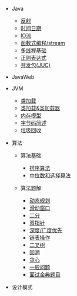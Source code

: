 
* Java

  * [反射](./docs/notes/javaSe/Java中的反射机制.md)
  * [时间日期](./docs/notes/javaSe/Java中的时间日期)
  * [IO流](./docs/notes/javaSe/Java中的IO流)
  * [函数式编程/stream](./docs/notes/javaSe/函数式编程&Stream)
  * [多线程基础](./docs/notes/javaSe/Java中的多线程)
  * [正则表达式](./docs/notes/javaSe/正则表达式)
  * [并发包(JUC)](./docs/notes/impor/JUC)


* JavaWeb
* JVM

  * [类加载](./docs/notes/JVM/类加载)
  * [类加载&类加载器](./docs/notes/JVM/类加载&类加载器)
  * [内存模型](./docs/notes/JVM/内存)
  * [字节码简述](./docs/notes/JVM/字节码)
  * [垃圾回收](./docs/notes/JVM/垃圾回收)
* 算法

  * 算法基础

    * [排序算法](./docs/notes/algorithm/算法基础/排序算法)
    * [中位数和选择算法](./docs/notes/algorithm/算法基础/选择算法和中位数)
  * 算法题解

    * [动态规划](./docs/notes/algorithm/forLet_new/动态规划.md)
    * [滑动窗口](./docs/notes/algorithm/forLet_new/滑动窗口.md)
    * [二分](./docs/notes/algorithm/forLet_new/二分.md)
    * [双指针](./docs/notes/algorithm/forLet_new/双指针.md)
    * [深度/广度优先](./docs/notes/algorithm/forLet_new/dfs_bfs.md)
    * [链表操作](./docs/notes/algorithm/forLet_new/链表.md)
    * [二叉树](./docs/notes/algorithm/forLet_new/二叉树.md)
    * [回溯](./docs/notes/algorithm/forLet_new/回溯.md)
    * [贪心](./docs/notes/algorithm/forLet_new/贪心.md)
    * [一般问题](./docs/notes/algorithm/forLet_new/general.md)
    * [面试金典题目](./docs/notes/algorithm/forLet_new/面试金典.md)
    




* 设计模式

